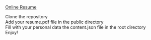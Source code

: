 [Online Resume](https://legendary-online-resume.netlify.app/)

Clone the repository<br>
Add your resume.pdf file in the public directory<br>
Fill with your personal data the content.json file in the root directory<br>
Enjoy! 
